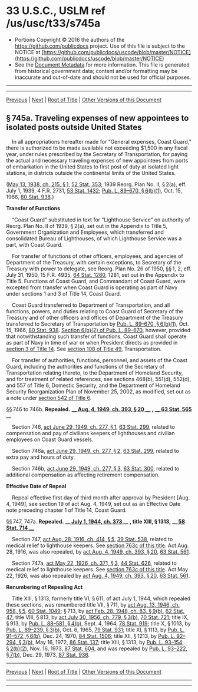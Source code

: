 ---
---

# 33 U.S.C., USLM ref /us/usc/t33/s745a

* Portions Copyright © 2016 the authors of the https://github.com/publicdocs project.
  Use of this file is subject to the NOTICE at [https://github.com/publicdocs/uscode/blob/master/NOTICE](https://github.com/publicdocs/uscode/blob/master/NOTICE)
* See the [Document Metadata](././../../../..//README.md) for more information.
  This file is generated from historical government data; content and/or formatting may be inaccurate and out-of-date and should not be used for official purposes.

----------
----------

[Previous](./../../../..//us/usc/t33/ch16/m__us_usc_t33_s745.md) | [Next](./../../../..//us/usc/t33/ch16/m__us_usc_t33_s747b.md) | [Root of Title](./../../../../) | [Other Versions of this Document](https://publicdocs.github.io/go/links?ns=uslm&ref=%2Fus%2Fusc%2Ft33%2Fs745a)

## § 745a. Traveling expenses of new appointees to isolated posts outside United States

    In all appropriations hereafter made for “General expenses, Coast Guard,” there is authorized to be made available not exceeding $1,500 in any fiscal year, under rules prescribed by the Secretary of Transportation, for paying the actual and necessary traveling expenses of new appointees from ports of embarkation in the United States to first post of duty at isolated light stations, in districts outside the continental limits of the United States.

([May 13, 1938, ch. 215, § 1][/us/act/1938-05-13/ch215/s1], [52 Stat. 353][/us/stat/52/353]; 1939 Reorg. Plan No. II, § 2(a), eff. July 1, 1939, 4 F.R. 2731, [53 Stat. 1432][/us/stat/53/1432]; [Pub. L. 89–670, § 6(b)(1)][/us/pl/89/670/s6/b/1], Oct. 15, 1966, [80 Stat. 938][/us/stat/80/938].)

 __Transfer of Functions__ 

    “Coast Guard” substituted in text for “Lighthouse Service” on authority of Reorg. Plan No. II of 1939, § 2(a), set out in the Appendix to Title 5, Government Organization and Employees, which transferred and consolidated Bureau of Lighthouses, of which Lighthouse Service was a part, with Coast Guard.

    For transfer of functions of other officers, employees, and agencies of Department of the Treasury, with certain exceptions, to Secretary of the Treasury with power to delegate, see Reorg. Plan No. 26 of 1950, §§ 1, 2, eff. July 31, 1950, 15 F.R. 4935, [64 Stat. 1280][/us/stat/64/1280], 1281, set out in the Appendix to Title 5. Functions of Coast Guard, and Commandant of Coast Guard, were excepted from transfer when Coast Guard is operating as part of Navy under sections 1 and 3 of Title 14, Coast Guard.

    Coast Guard transferred to Department of Transportation, and all functions, powers, and duties relating to Coast Guard of Secretary of the Treasury and of other officers and offices of Department of the Treasury transferred to Secretary of Transportation by [Pub. L. 89–670, § 6(b)(1)][/us/pl/89/670/s6/b/1], Oct. 15, 1966, [80 Stat. 938][/us/stat/80/938]. [Section 6(b)(2) of Pub. L. 89–670][/us/pl/89/670/s6/b/2], however, provided that notwithstanding such transfer of functions, Coast Guard shall operate as part of Navy in time of war or when President directs as provided in [section 3 of Title 14][/us/usc/t14/s3]. See [section 108 of Title 49][/us/usc/t49/s108], Transportation.

    For transfer of authorities, functions, personnel, and assets of the Coast Guard, including the authorities and functions of the Secretary of Transportation relating thereto, to the Department of Homeland Security, and for treatment of related references, see sections 468(b), 551(d), 552(d), and 557 of Title 6, Domestic Security, and the Department of Homeland Security Reorganization Plan of November 25, 2002, as modified, set out as a note under [section 542 of Title 6][/us/usc/t6/s542].

§§ 746 to 746b. __Repealed.__  __[__  __Aug. 4, 1949, ch. 393, § 20__  __][/us/act/1949-08-04/ch393/s20]__  __,__  __[__  __63 Stat. 565__  __][/us/stat/63/565]__ 

    Section 746, [act June 29, 1949, ch. 277, § 1][/us/act/1949-06-29/ch277/s1], [63 Stat. 299][/us/stat/63/299], related to compensation and pay of civilians keepers of lighthouses and civilian employees on Coast Guard vessels.

    Section 746a, [act June 29, 1949, ch. 277, § 2][/us/act/1949-06-29/ch277/s2], [63 Stat. 299][/us/stat/63/299], related to extra pay and hours of duty.

    Section 746b, [act June 29, 1949, ch. 277, § 3][/us/act/1949-06-29/ch277/s3], [63 Stat. 300][/us/stat/63/300], related to additional compensation as affecting retirement compensation.

 __Effective Date of Repeal__ 

    Repeal effective first day of third month after approval by President \[Aug. 4, 1949\], see section 19 of act Aug. 4, 1949, set out as an Effective Date note preceding chapter 1 of Title 14, Coast Guard.

§§ 747, 747a. __Repealed.__  __[__  __July 1, 1944, ch. 373__  __][/us/act/1944-07-01/ch373]__  __, title XIII, § 1313,__  __[__  __58 Stat. 714__  __][/us/stat/58/714]__ 

    Section 747, [act Aug. 28, 1916, ch. 414, § 5][/us/act/1916-08-28/ch414/s5], [39 Stat. 538][/us/stat/39/538], related to medical relief to lighthouse keepers. See [section 763c of this title][/us/usc/t33/s763c]. Act Aug. 28, 1916, was also repealed, by [act Aug. 4, 1949, ch. 393, § 20][/us/act/1949-08-04/ch393/s20], [63 Stat. 561][/us/stat/63/561].

    Section 747a, [act May 22, 1926, ch. 371, § 3][/us/act/1926-05-22/ch371/s3], [44 Stat. 626][/us/stat/44/626], related to medical relief to lighthouse keepers. See [section 763c of this title][/us/usc/t33/s763c]. Act May 22, 1926, was also repealed by [act Aug. 4, 1949, ch. 393, § 20][/us/act/1949-08-04/ch393/s20], [63 Stat. 561][/us/stat/63/561].

 __Renumbering of Repealing Act__ 

    Title XIII, § 1313, formerly title VI, § 611, of act July 1, 1944, which repealed these sections, was renumbered title VII, § 711, by [act Aug. 13, 1946, ch. 958, § 5][/us/act/1946-08-13/ch958/s5], [60 Stat. 1049][/us/stat/60/1049]; § 713, by [act Feb. 28, 1948, ch. 83, § 9(b)][/us/act/1948-02-28/ch83/s9/b], [62 Stat. 47][/us/stat/62/47]; title VIII, § 813, by [act July 30, 1956, ch. 779, § 3(b)][/us/act/1956-07-30/ch779/s3/b], [70 Stat. 721][/us/stat/70/721]; title IX, § 913, by [Pub. L. 88–581, § 4(b)][/us/pl/88/581/s4/b], Sept. 4, 1964, [78 Stat. 919][/us/stat/78/919]; title X, § 1013, by [Pub. L. 89–239, § 3(b)][/us/pl/89/239/s3/b], Oct. 6, 1965, [79 Stat. 931][/us/stat/79/931]; title XI, § 1113, by [Pub. L. 91–572, § 6(b)][/us/pl/91/572/s6/b], Dec. 24, 1970, [84 Stat. 1506][/us/stat/84/1506]; title XII, § 1213, by [Pub. L. 92–294, § 3(b)][/us/pl/92/294/s3/b], May 16, 1972, [86 Stat. 137][/us/stat/86/137]; title XIII, § 1313, by [Pub. L. 93–154, § 2(b)(2)][/us/pl/93/154/s2/b/2], Nov. 16, 1973, [87 Stat. 604][/us/stat/87/604], and was repealed by [Pub. L. 93–222, § 7(b)][/us/pl/93/222/s7/b], Dec. 29, 1973, [87 Stat. 936][/us/stat/87/936].

----------

[Previous](./../../../..//us/usc/t33/ch16/m__us_usc_t33_s745.md) | [Next](./../../../..//us/usc/t33/ch16/m__us_usc_t33_s747b.md) | [Root of Title](./../../../../) | [Other Versions of this Document](https://publicdocs.github.io/go/links?ns=uslm&ref=%2Fus%2Fusc%2Ft33%2Fs745a)

----------
----------

[/us/act/1938-05-13/ch215/s1]: https://publicdocs.github.io/go/links?ns=uslm&ref=%2Fus%2Fact%2F1938-05-13%2Fch215%2Fs1
[/us/stat/52/353]: https://publicdocs.github.io/go/links?ns=uslm&ref=%2Fus%2Fstat%2F52%2F353
[/us/stat/53/1432]: https://publicdocs.github.io/go/links?ns=uslm&ref=%2Fus%2Fstat%2F53%2F1432
[/us/pl/89/670/s6/b/1]: https://publicdocs.github.io/go/links?ns=uslm&ref=%2Fus%2Fpl%2F89%2F670%2Fs6%2Fb%2F1
[/us/stat/80/938]: https://publicdocs.github.io/go/links?ns=uslm&ref=%2Fus%2Fstat%2F80%2F938
[/us/stat/64/1280]: https://publicdocs.github.io/go/links?ns=uslm&ref=%2Fus%2Fstat%2F64%2F1280
[/us/pl/89/670/s6/b/1]: https://publicdocs.github.io/go/links?ns=uslm&ref=%2Fus%2Fpl%2F89%2F670%2Fs6%2Fb%2F1
[/us/stat/80/938]: https://publicdocs.github.io/go/links?ns=uslm&ref=%2Fus%2Fstat%2F80%2F938
[/us/pl/89/670/s6/b/2]: https://publicdocs.github.io/go/links?ns=uslm&ref=%2Fus%2Fpl%2F89%2F670%2Fs6%2Fb%2F2
[/us/usc/t14/s3]: https://publicdocs.github.io/go/links?ns=uslm&ref=%2Fus%2Fusc%2Ft14%2Fs3
[/us/usc/t49/s108]: https://publicdocs.github.io/go/links?ns=uslm&ref=%2Fus%2Fusc%2Ft49%2Fs108
[/us/usc/t6/s542]: https://publicdocs.github.io/go/links?ns=uslm&ref=%2Fus%2Fusc%2Ft6%2Fs542
[/us/act/1949-08-04/ch393/s20]: https://publicdocs.github.io/go/links?ns=uslm&ref=%2Fus%2Fact%2F1949-08-04%2Fch393%2Fs20
[/us/stat/63/565]: https://publicdocs.github.io/go/links?ns=uslm&ref=%2Fus%2Fstat%2F63%2F565
[/us/act/1949-06-29/ch277/s1]: https://publicdocs.github.io/go/links?ns=uslm&ref=%2Fus%2Fact%2F1949-06-29%2Fch277%2Fs1
[/us/stat/63/299]: https://publicdocs.github.io/go/links?ns=uslm&ref=%2Fus%2Fstat%2F63%2F299
[/us/act/1949-06-29/ch277/s2]: https://publicdocs.github.io/go/links?ns=uslm&ref=%2Fus%2Fact%2F1949-06-29%2Fch277%2Fs2
[/us/stat/63/299]: https://publicdocs.github.io/go/links?ns=uslm&ref=%2Fus%2Fstat%2F63%2F299
[/us/act/1949-06-29/ch277/s3]: https://publicdocs.github.io/go/links?ns=uslm&ref=%2Fus%2Fact%2F1949-06-29%2Fch277%2Fs3
[/us/stat/63/300]: https://publicdocs.github.io/go/links?ns=uslm&ref=%2Fus%2Fstat%2F63%2F300
[/us/act/1944-07-01/ch373]: https://publicdocs.github.io/go/links?ns=uslm&ref=%2Fus%2Fact%2F1944-07-01%2Fch373
[/us/stat/58/714]: https://publicdocs.github.io/go/links?ns=uslm&ref=%2Fus%2Fstat%2F58%2F714
[/us/act/1916-08-28/ch414/s5]: https://publicdocs.github.io/go/links?ns=uslm&ref=%2Fus%2Fact%2F1916-08-28%2Fch414%2Fs5
[/us/stat/39/538]: https://publicdocs.github.io/go/links?ns=uslm&ref=%2Fus%2Fstat%2F39%2F538
[/us/usc/t33/s763c]: https://publicdocs.github.io/go/links?ns=uslm&ref=%2Fus%2Fusc%2Ft33%2Fs763c
[/us/act/1949-08-04/ch393/s20]: https://publicdocs.github.io/go/links?ns=uslm&ref=%2Fus%2Fact%2F1949-08-04%2Fch393%2Fs20
[/us/stat/63/561]: https://publicdocs.github.io/go/links?ns=uslm&ref=%2Fus%2Fstat%2F63%2F561
[/us/act/1926-05-22/ch371/s3]: https://publicdocs.github.io/go/links?ns=uslm&ref=%2Fus%2Fact%2F1926-05-22%2Fch371%2Fs3
[/us/stat/44/626]: https://publicdocs.github.io/go/links?ns=uslm&ref=%2Fus%2Fstat%2F44%2F626
[/us/usc/t33/s763c]: https://publicdocs.github.io/go/links?ns=uslm&ref=%2Fus%2Fusc%2Ft33%2Fs763c
[/us/act/1949-08-04/ch393/s20]: https://publicdocs.github.io/go/links?ns=uslm&ref=%2Fus%2Fact%2F1949-08-04%2Fch393%2Fs20
[/us/stat/63/561]: https://publicdocs.github.io/go/links?ns=uslm&ref=%2Fus%2Fstat%2F63%2F561
[/us/act/1946-08-13/ch958/s5]: https://publicdocs.github.io/go/links?ns=uslm&ref=%2Fus%2Fact%2F1946-08-13%2Fch958%2Fs5
[/us/stat/60/1049]: https://publicdocs.github.io/go/links?ns=uslm&ref=%2Fus%2Fstat%2F60%2F1049
[/us/act/1948-02-28/ch83/s9/b]: https://publicdocs.github.io/go/links?ns=uslm&ref=%2Fus%2Fact%2F1948-02-28%2Fch83%2Fs9%2Fb
[/us/stat/62/47]: https://publicdocs.github.io/go/links?ns=uslm&ref=%2Fus%2Fstat%2F62%2F47
[/us/act/1956-07-30/ch779/s3/b]: https://publicdocs.github.io/go/links?ns=uslm&ref=%2Fus%2Fact%2F1956-07-30%2Fch779%2Fs3%2Fb
[/us/stat/70/721]: https://publicdocs.github.io/go/links?ns=uslm&ref=%2Fus%2Fstat%2F70%2F721
[/us/pl/88/581/s4/b]: https://publicdocs.github.io/go/links?ns=uslm&ref=%2Fus%2Fpl%2F88%2F581%2Fs4%2Fb
[/us/stat/78/919]: https://publicdocs.github.io/go/links?ns=uslm&ref=%2Fus%2Fstat%2F78%2F919
[/us/pl/89/239/s3/b]: https://publicdocs.github.io/go/links?ns=uslm&ref=%2Fus%2Fpl%2F89%2F239%2Fs3%2Fb
[/us/stat/79/931]: https://publicdocs.github.io/go/links?ns=uslm&ref=%2Fus%2Fstat%2F79%2F931
[/us/pl/91/572/s6/b]: https://publicdocs.github.io/go/links?ns=uslm&ref=%2Fus%2Fpl%2F91%2F572%2Fs6%2Fb
[/us/stat/84/1506]: https://publicdocs.github.io/go/links?ns=uslm&ref=%2Fus%2Fstat%2F84%2F1506
[/us/pl/92/294/s3/b]: https://publicdocs.github.io/go/links?ns=uslm&ref=%2Fus%2Fpl%2F92%2F294%2Fs3%2Fb
[/us/stat/86/137]: https://publicdocs.github.io/go/links?ns=uslm&ref=%2Fus%2Fstat%2F86%2F137
[/us/pl/93/154/s2/b/2]: https://publicdocs.github.io/go/links?ns=uslm&ref=%2Fus%2Fpl%2F93%2F154%2Fs2%2Fb%2F2
[/us/stat/87/604]: https://publicdocs.github.io/go/links?ns=uslm&ref=%2Fus%2Fstat%2F87%2F604
[/us/pl/93/222/s7/b]: https://publicdocs.github.io/go/links?ns=uslm&ref=%2Fus%2Fpl%2F93%2F222%2Fs7%2Fb
[/us/stat/87/936]: https://publicdocs.github.io/go/links?ns=uslm&ref=%2Fus%2Fstat%2F87%2F936


